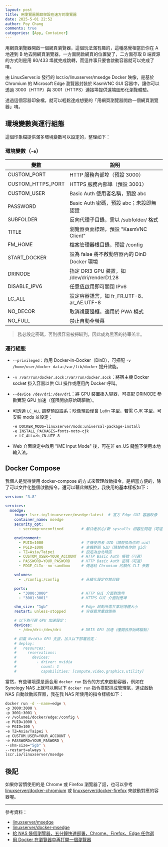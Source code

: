 ```yaml
---
layout: post
title: 用瀏覽器開啟架設在遠方的瀏覽器
date: 2025-5-01 22:52
author: Poy Chang
comments: true
categories: [App, Container]
---
```


用網頁瀏覽器開啟一個網頁瀏覽器，這個玩法滿有趣的，這種感覺相當於你在 A 地連到 B 地去開網頁瀏覽器，一方面開啟網頁的位置變了，二方面存取 B 端資源的方式則是用 80/433 埠就完成跳轉，而這件事只要會啟動容器就可以完成了唷。

由 LinuxServer.io 發行的 lscr.io/linuxserver/msedge Docker 映像，是基於 Chromium 的 Microsoft Edge 瀏覽器封裝於 KasmVNC GUI 容器中，讓你可以透過 3000（HTTP）與 3001（HTTPS）連接埠提供遠端圖形化瀏覽體驗。

透過這個容器印象檔，就可以輕鬆達成想要的「用網頁瀏覽器開啟一個網頁瀏覽器」唷。

## 環境變數與運行組態

這個印象檔提供滿多環境變數可以設定的，整理如下：

### 環境變數（`-e`）

| 變數              | 說明                                         |
| ----------------- | -------------------------------------------- |
| CUSTOM_PORT       | HTTP 服務內部埠（預設 3000）                 |
| CUSTOM_HTTPS_PORT | HTTPS 服務內部埠（預設 3001）                |
| CUSTOM_USER       | Basic Auth 使用者名稱，預設 abc              |
| PASSWORD          | Basic Auth 密碼，預設 abc；未設即無認證      |
| SUBFOLDER         | 反向代理子目錄，需以 /subfolder/ 格式        |
| TITLE             | 瀏覽器頁面標題，預設 "KasmVNC Client"        |
| FM_HOME           | 檔案管理器根目錄，預設 /config               |
| START_DOCKER      | 設為 false 將不啟動容器內的 DinD Docker 環境 |
| DRINODE           | 指定 DRI3 GPU 裝置，如 /dev/dri/renderD128   |
| DISABLE_IPV6      | 任意值啟用即可關閉 IPv6                      |
| LC_ALL            | 設定容器語言，如 fr_FR.UTF-8、ar_AE.UTF-8    |
| NO_DECOR          | 取消視窗邊框，適用於 PWA 模式                |
| NO_FULL           | 禁止自動全螢幕                               |

> 務必設定密碼，否則很容易被掃瞄到，因此成為黑客的待宰羔羊。

### 運行組態

- `--privileged`：啟用 Docker-in-Docker（DinD），可搭配 `-v /home/user/docker-data:/var/lib/docker` 提升效能。
- `-v /var/run/docker.sock:/var/run/docker.sock`：將宿主機 Docker socket 掛入容器以供 CLI 操作或應用內 Docker 呼叫。
- `--device /dev/dri:/dev/dri`：將 GPU 裝置掛入容器，可搭配 DRINODE 參數實現 GPU 加速（僅限開放原始碼驅動）。
- 可透過 `LC_ALL` 調整預設語系；映像預設僅含 Latin 字型，若需 CJK 字型，可安裝 mods 並設定：

    ```bash
    -e DOCKER_MODS=linuxserver/mods:universal-package-install
    -e INSTALL_PACKAGES=fonts-noto-cjk
    -e LC_ALL=zh_CN.UTF-8
    ```

- Web 介面設定中啟用 "IME Input Mode" 後，可在非 en_US 鍵盤下使用本地輸入法。

## Docker Compose

我個人是覺得使用 docker-compose 的方式來管理啟動指令，是相當方便的，除了可以文件化整個啟動指令，還可以藉此做版控，我使用的基本樣板如下：

```yaml
version: "3.8"

services:
  msedge:
    image: lscr.io/linuxserver/msedge:latest  # 官方 Edge GUI 容器映像
    container_name: msedge
    security_opt:
      - seccomp:unconfined        # 解決老核心/新 syscalls 相容性問題（可選）

    environment:
      - PUID=1000                 # 主機使用者 UID（請替換為你的 uid）
      - PGID=1000                 # 主機群組 GID（請替換為你的 gid）
      - TZ=Asia/Taipei            # 設定為台北時區
      - CUSTOM_USER=YOUR_ACCOUNT  # HTTP Basic Auth 帳號（可選）
      - PASSWORD=YOUR_PASWORD     # HTTP Basic Auth 密碼（可選）
      - EDGE_CLI=--no-sandbox     # 傳遞給 Chromium 的額外 CLI 參數

    volumes:
      - ./config:/config          # 永續化設定存放目錄

    ports:
      - "3000:3000"               # HTTP GUI 介面對應埠
      - "3001:3001"               # HTTPS GUI 介面對應埠

    shm_size: "1gb"               # Edge 啟動所需共享記憶體大小
    restart: unless-stopped       # 容器異常重啟策略

    # 以下為可選 GPU 加速設定：
    devices:
      - /dev/dri:/dev/dri         # DRI3 GPU 加速（僅開放原始碼驅動）

    # 如需 Nvidia GPU 支援，加入以下部署設定：
    # deploy:
    #   resources:
    #     reservations:
    #       devices:
    #         - driver: nvidia
    #           count: 1
    #           capabilities: [compute,video,graphics,utility]
```

當然，有些環境還是適合用 `docker run` 指令的方式來啟動容器，例如在 Synology NAS 上就可以用以下 `docker run` 指令搭配排成管理氣，達成啟動 NAS 自動啟動該容器，我在我 NAS 所使用的指令樣板如下：

```bash
docker run -d --name=edge \
-p 3000:3000 \
-p 3001:3001 \
-v /volume1/docker/edge:/config \
-e PUID=1000 \
-e PGID=100 \
-e TZ=Asia/Taipei \
-e CUSTOM_USER=YOUR_ACCOUNT \
-e PASSWORD=YOUR_PASWORD \
--shm-size="5gb" \
--restart=always \
lscr.io/linuxserver/msedge
```

## 後記

如果你習慣使用的是 Chrome 或 Firefox 瀏覽器了話，也可以參考 [linuxserver/docker-chromium](https://github.com/linuxserver/docker-chromium) 或 [linuxserver/docker-firefox](https://github.com/linuxserver/docker-firefox) 來啟動對應的容器喔。

---

參考資料：

- [linuxserver/msedge](https://docs.linuxserver.io/images/docker-msedge/)
- [linuxserver/docker-msedge](https://github.com/linuxserver/docker-msedge)
- [給 NAS 裝個瀏覽器，五分鐘快速部署，Chrome、Firefox、Edge 任你選](https://post.smzdm.com/p/a6pwgqvz/)
- [用 Docker 在瀏覽器中再打開一個瀏覽器](https://qwas.fun/blog/docker-run-browser-in-browser)
